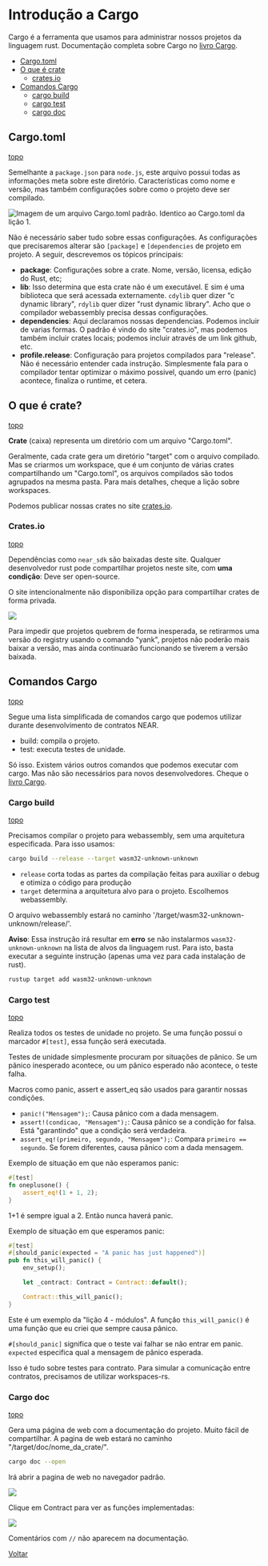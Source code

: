 # Introdução a Cargo

Cargo é a ferramenta que usamos para administrar nossos projetos da linguagem rust. Documentação completa sobre Cargo no [livro Cargo](https://doc.rust-lang.org/cargo/).

 - [Cargo.toml](#cargotoml)
 - [O que é crate](#o-que-%C3%A9-crate)
   - [crates.io](#cratesio)
 - [Comandos Cargo](#comandos-cargo)
   - [cargo build](#cargo-build)
   - [cargo test](#cargo-test)
   - [cargo doc](#cargo-doc)

## Cargo.toml
[topo](#introdu%C3%A7%C3%A3o-a-cargo)

Semelhante a ```package.json``` para ```node.js```, este arquivo possui todas as informações meta sobre este diretório. Características como nome e versão, mas também configurações sobre como o projeto deve ser compilado.

![Imagem de um arquivo Cargo.toml padrão. Identico ao Cargo.toml da lição 1.](../images/cargo.png)

Não é necessário saber tudo sobre essas configurações. As configurações que precisaremos alterar são ```[package]``` e ```[dependencies``` de projeto em projeto. A seguir, descrevemos os tópicos principais:
 - **package**: Configurações sobre a crate. Nome, versão, licensa, edição do Rust, etc; 
 - **lib**: Isso determina que esta crate não é um executável. E sim é uma biblioteca que será acessada externamente. ```cdylib``` quer dizer "c dynamic library", ```rdylib``` quer dizer "rust dynamic library". Acho que o compilador webassembly precisa dessas configurações.
 - **dependencies**: Aqui declaramos nossas dependencias. Podemos incluir de varias formas. O padrão é vindo do site "crates.io", mas podemos também incluir crates locais; podemos incluir através de um link github, etc.
 - **profile.release**: Configuração para projetos compilados para "release". Não é necessário entender cada instrução. Simplesmente fala para o compilador tentar optimizar o máximo possivel, quando um erro (panic) acontece, finaliza o runtime, et cetera.


## O que é crate?
[topo](#introdu%C3%A7%C3%A3o-a-cargo)

**Crate** (caixa) representa um diretório com um arquivo "Cargo.toml".

Geralmente, cada crate gera um diretório "target" com o arquivo compilado. Mas se criarmos um workspace, que é um conjunto de várias crates compartilhando um "Cargo.toml", os arquivos compilados são todos agrupados na mesma pasta. Para mais detalhes, cheque a lição sobre workspaces.

Podemos publicar nossas crates no site [crates.io](https://crates.io/).

### Crates.io
[topo](#introdu%C3%A7%C3%A3o-a-cargo)

Dependências como ```near_sdk``` são baixadas deste site. Qualquer desenvolvedor rust pode compartilhar projetos neste site, com **uma condição**: Deve ser open-source.

O site intencionalmente não disponibiliza opção para compartilhar crates de forma privada.

![](../images/crates.io.png)

Para impedir que projetos quebrem de forma inesperada, se retirarmos uma versão do registry usando o comando "yank", projetos não poderão mais baixar a versão, mas ainda continuarão funcionando se tiverem a versão baixada.

## Comandos Cargo
[topo](#introdu%C3%A7%C3%A3o-a-cargo)

Segue uma lista simplificada de comandos cargo que podemos utilizar durante desenvolvimento de contratos NEAR.

 - build: compila o projeto.
 - test: executa testes de unidade.

Só isso. Existem vários outros comandos que podemos executar com cargo. Mas não são necessários para novos desenvolvedores. Cheque o [livro Cargo](https://doc.rust-lang.org/cargo/).

### Cargo build
[topo](#introdu%C3%A7%C3%A3o-a-cargo)

Precisamos compilar o projeto para webassembly, sem uma arquitetura especificada. Para isso usamos:

```bash
cargo build --release --target wasm32-unknown-unknown
```

 - ```release``` corta todas as partes da compilação feitas para auxiliar o debug e otimiza o código para produção
 - ```target``` determina a arquitetura alvo para o projeto. Escolhemos webassembly.

O arquivo webassembly estará no caminho '/target/wasm32-unknown-unknown/release/'.

**Aviso**: Essa instrução irá resultar em **erro** se não instalarmos ```wasm32-unknown-unknown``` na lista de alvos da linguagem rust. Para isto, basta executar a seguinte instrução (apenas uma vez para cada instalação de rust).

```bash
rustup target add wasm32-unknown-unknown
```

### Cargo test
[topo](#introdu%C3%A7%C3%A3o-a-cargo)

Realiza todos os testes de unidade no projeto. Se uma função possui o marcador ```#[test]```, essa função será executada.

Testes de unidade simplesmente procuram por situações de pânico. Se um pânico inesperado acontece, ou um pânico esperado não acontece, o teste falha.

Macros como panic, assert e assert_eq são usados para garantir nossas condições.
 - ```panic!("Mensagem");```: Causa pânico com a dada mensagem.
 - ```assert!(condicao, "Mensagem");```: Causa pânico se a condição for falsa. Está "garantindo" que a condição será verdadeira.
 - ```assert_eq!(primeiro, segundo, "Mensagem");```: Compara ```primeiro == segundo```. Se forem diferentes, causa pânico com a dada mensagem.

Exemplo de situação em que não esperamos panic:

```rust
#[test]
fn oneplusone() {
    assert_eq!(1 + 1, 2);
}
```

1+1 é sempre igual a 2. Então nunca haverá panic.

Exemplo de situação em que esperamos panic:

```rust
#[test]
#[should_panic(expected = "A panic has just happened")]
pub fn this_will_panic() {
    env_setup();

    let _contract: Contract = Contract::default();

    Contract::this_will_panic();
}
```

Este é um exemplo da "lição 4 - módulos". A função ```this_will_panic()``` é uma função que eu criei que sempre causa pânico.

```#[should_panic]``` significa que o teste vai falhar se não entrar em panic. ```expected``` especifica qual a mensagem de pânico esperada.

Isso é tudo sobre testes para contrato. Para simular a comunicação entre contratos, precisamos de utilizar workspaces-rs.

### Cargo doc
[topo](#introdu%C3%A7%C3%A3o-a-cargo)

Gera uma página de web com a documentação do projeto. Muito fácil de compartilhar. A pagina de web estará no caminho "/target/doc/nome_da_crate/".

```bash
cargo doc --open
```
Irá abrir a pagina de web no navegador padrão.

![](../images/cargodoc.png)

Clique em Contract para ver as funções implementadas:

![](../images/cargodoccontract.png)

Comentários com ```//``` não aparecem na documentação.

[Voltar](https://github.com/On0n0k1/Tutorial_NEAR_Rust/tree/main/EN/)


